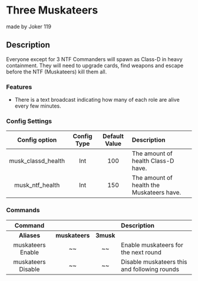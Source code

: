 Three Muskateers
======
made by Joker 119
## Description
Everyone except for 3 NTF Commanders will spawn as Class-D in heavy containment. They will need to upgrade cards, find weapons and escape before the NTF (Muskateers) kill them all.

### Features
 - There is a text broadcast indicating how many of each role are alive every few minutes.

### Config Settings
Config option | Config Type | Default Value | Description
:---: | :---: | :---: | :------
musk_classd_health | Int | 100 | The amount of health Class-D have.
musk_ntf_health | Int | 150 | The amount of health the Muskateers have.

### Commands
  Command |  |  | Description
:---: | :---: | :---: | :------
**Aliases** | **muskateers** | **3musk**
muskateers Enable | ~~ | ~~ | Enable muskateers for the next round
muskateers Disable | ~~ | ~~ | Disable muskateers this and following rounds

